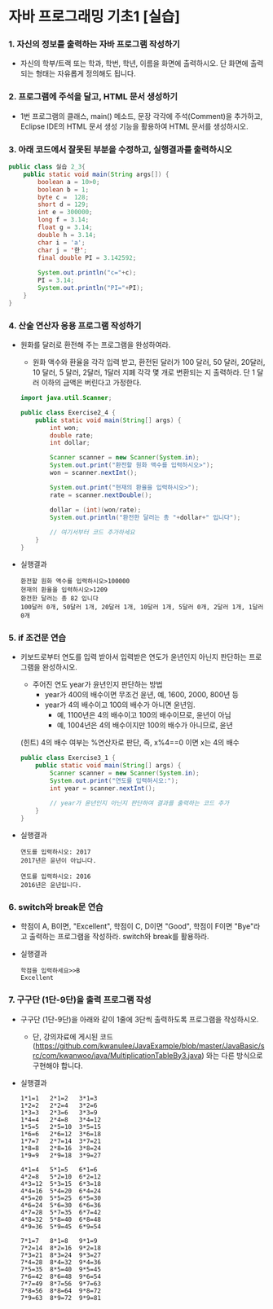 # 자바 프로그래밍 기초1 [실습]

### 1.	자신의 정보를 출력하는 자바 프로그램 작성하기
- 자신의 학부/트랙 또는 학과, 학번, 학년, 이름을 화면에 출력하시오. 단 화면에 출력되는 형태는 자유롭게 정의해도 됩니다.

### 2. 프로그램에 주석을 달고, HTML 문서 생성하기

- 1번 프로그램의 클래스, main() 메소드, 문장 각각에 주석(Comment)을 추가하고, Eclipse IDE의 HTML 문서 생성 기능을 활용하여 HTML 문서를 생성하시오.

### 3. 아래 코드에서 잘못된 부분을 수정하고, 실행결과를 출력하시오

```java
public class 실습 2_3{
	public static void main(String args[]) {
		boolean a = 10>0;
		boolean b = 1;
		byte c =  128;
		short d = 129;
		int e = 300000;
		long f = 3.14;
		float g = 3.14; 
		double h = 3.14;
		char i = 'a';
		char j = '한';
		final double PI = 3.142592;
		
		System.out.println("c="+c);
		PI = 3.14;
		System.out.println("PI="+PI);
	}
}

```
### 4. 산술 연산자 응용 프로그램 작성하기
- 원화를 달러로 환전해 주는 프로그램을 완성하여라. 
	- 원화 액수와 환율을 각각 입력 받고, 환전된  달러가 100 달러, 50 달러, 20달러, 10 달러, 5 달러, 2달러, 1달러 지폐 각각 몇 개로 변환되는 지 출력하라. 단 1 달러 이하의 금액은 버린다고 가정한다.

	```java
	import java.util.Scanner;
	
	public class Exercise2_4 {
	    public static void main(String[] args) {
	        int won;
	        double rate;
	        int dollar;
	
	        Scanner scanner = new Scanner(System.in);
	        System.out.print("환전할 원화 액수를 입력하시오>");
	        won = scanner.nextInt();
	
	        System.out.print("현재의 환율을 입력하시오>");
	        rate = scanner.nextDouble();
	
	        dollar = (int)(won/rate);
	        System.out.println("환전한 달러는 총 "+dollar+" 입니다");
	        
	        // 여기서부터 코드 추가하세요
		}
	}
	```
- 실행결과

	```
	환전할 원화 액수를 입력하시오>100000
	현재의 환율을 입력하시오>1209
	환전한 달러는 총 82 입니다
	100달러 0개, 50달러 1개, 20달러 1개, 10달러 1개, 5달러 0개, 2달러 1개, 1달러 0개 
	```

### 5. if 조건문 연습
- 키보드로부터 연도를 입력 받아서 입력받은 연도가 윤년인지 아닌지 판단하는 프로그램을 완성하시오.
	- 주어진 연도 year가 윤년인지 판단하는 방법
		- year가 400의 배수이면 무조건 윤년, 예, 1600, 2000, 800년 등
		- year가 4의 배수이고 100의 배수가 아니면 윤년임. 
			- 예, 1100년은 4의 배수이고 100의 배수이므로, 윤년이 아님
			- 예, 1004년은 4의 배수이지만 100의 배수가 아니므로, 윤년
   
   (힌트) 4의 배수 여부는 %연산자로 판단, 즉, x%4==0 이면 x는 4의 배수

	```java
	public class Exercise3_1 {
		public static void main(String[] args) {
			Scanner scanner = new Scanner(System.in);
			System.out.print("연도를 입력하시오:");
			int year = scanner.nextInt();
			
			// year가 윤년인지 아닌지 판단하여 결과를 출력하는 코드 추가
		}
	}
	```
- 실행결과

	```
	연도를 입력하시오: 2017
	2017년은 윤년이 아닙니다.
	```
	```
	연도를 입력하시오: 2016
	2016년은 윤년입니다.
	```
	
### 6. switch와 break문 연습
- 학점이 A, B이면, "Excellent", 학점이 C, D이면 "Good", 학점이 F이면 "Bye"라고 출력하는 프로그램을 작성하라. switch와 break를 활용하라.
- 실행결과

	```
	학점을 입력하세요>>B
	Excellent
	```

### 7. 구구단 (1단-9단)을 출력 프로그램 작성
- 구구단 (1단-9단)을 아래와 같이 1줄에 3단씩 출력하도록 프로그램을 작성하시오.
	- 단, 강의자료에 게시된 코드 (https://github.com/kwanulee/JavaExample/blob/master/JavaBasic/src/com/kwanwoo/java/MultiplicationTableBy3.java) 와는 다른 방식으로 구현해야 합니다.

- 실행결과

	```
	1*1=1	2*1=2	3*1=3	
	1*2=2	2*2=4	3*2=6	
	1*3=3	2*3=6	3*3=9	
	1*4=4	2*4=8	3*4=12	
	1*5=5	2*5=10	3*5=15	
	1*6=6	2*6=12	3*6=18	
	1*7=7	2*7=14	3*7=21	
	1*8=8	2*8=16	3*8=24	
	1*9=9	2*9=18	3*9=27	
	
	4*1=4	5*1=5	6*1=6	
	4*2=8	5*2=10	6*2=12	
	4*3=12	5*3=15	6*3=18	
	4*4=16	5*4=20	6*4=24	
	4*5=20	5*5=25	6*5=30	
	4*6=24	5*6=30	6*6=36	
	4*7=28	5*7=35	6*7=42	
	4*8=32	5*8=40	6*8=48	
	4*9=36	5*9=45	6*9=54	
	
	7*1=7	8*1=8	9*1=9	
	7*2=14	8*2=16	9*2=18	
	7*3=21	8*3=24	9*3=27	
	7*4=28	8*4=32	9*4=36	
	7*5=35	8*5=40	9*5=45	
	7*6=42	8*6=48	9*6=54	
	7*7=49	8*7=56	9*7=63	
	7*8=56	8*8=64	9*8=72	
	7*9=63	8*9=72	9*9=81	
	```
